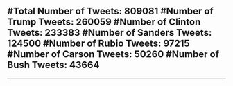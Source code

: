 #Total Number of Tweets: 809081 
#Number of Trump Tweets: 260059
#Number of Clinton Tweets: 233383
#Number of Sanders Tweets: 124500
#Number of Rubio Tweets: 97215
#Number of Carson Tweets: 50260
#Number of Bush Tweets: 43664
---
---
